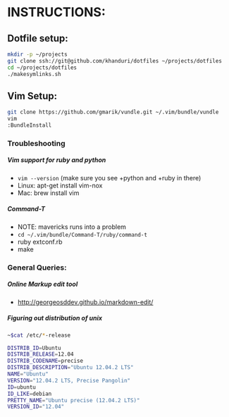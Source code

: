 # INSTRUCTIONS:

## Dotfile setup:

```bash
mkdir -p ~/projects
git clone ssh://git@github.com/khanduri/dotfiles ~/projects/dotfiles
cd ~/projects/dotfiles
./makesymlinks.sh
```

## Vim Setup:

```bash
git clone https://github.com/gmarik/vundle.git ~/.vim/bundle/vundle
vim
:BundleInstall
```

### Troubleshooting



##### Vim support for ruby and python
- `vim --version` (make sure you see +python and +ruby in there)
- Linux: apt-get install vim-nox
- Mac: brew install vim

##### Command-T
- NOTE: mavericks runs into a problem
- `cd ~/.vim/bundle/Command-T/ruby/command-t`
- ruby extconf.rb
- make


### General Queries:

##### Online Markup edit tool
- http://georgeosddev.github.io/markdown-edit/

##### Figuring out distribution of unix
```bash
~$cat /etc/*-release

DISTRIB_ID=Ubuntu
DISTRIB_RELEASE=12.04
DISTRIB_CODENAME=precise
DISTRIB_DESCRIPTION="Ubuntu 12.04.2 LTS"
NAME="Ubuntu"
VERSION="12.04.2 LTS, Precise Pangolin"
ID=ubuntu
ID_LIKE=debian
PRETTY_NAME="Ubuntu precise (12.04.2 LTS)"
VERSION_ID="12.04"
```
